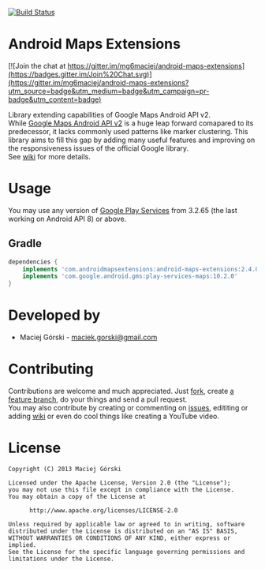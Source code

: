 [![Build Status](https://travis-ci.org/mg6maciej/android-maps-extensions.svg?branch=develop)](https://travis-ci.org/mg6maciej/android-maps-extensions)

Android Maps Extensions
=======================

[![Join the chat at https://gitter.im/mg6maciej/android-maps-extensions](https://badges.gitter.im/Join%20Chat.svg)](https://gitter.im/mg6maciej/android-maps-extensions?utm_source=badge&utm_medium=badge&utm_campaign=pr-badge&utm_content=badge)

Library extending capabilities of Google Maps Android API v2.  
While [Google Maps Android API v2](https://developers.google.com/maps/documentation/android-api/)
is a huge leap forward comapared to its predecessor,
it lacks commonly used patterns like marker clustering.
This library aims to fill this gap by adding many useful features
and improving on the responsiveness issues of the official Google library.  
See [wiki](https://github.com/mg6maciej/android-maps-extensions/wiki) for more details.

Usage
=====

You may use any version of [Google Play Services](https://developer.android.com/google/play-services/index.html) from 3.2.65 (the last working on Android API 8) or above.

Gradle
------
```Groovy
dependencies {
    implements 'com.androidmapsextensions:android-maps-extensions:2.4.0'
    implements 'com.google.android.gms:play-services-maps:10.2.0'
}
```

Developed by
============

* Maciej Górski - <maciek.gorski@gmail.com>

Contributing
============

Contributions are welcome and much appreciated.
Just [fork](https://github.com/mg6maciej/android-maps-extensions/fork),
create [a feature branch](http://nvie.com/posts/a-successful-git-branching-model/),
do your things and send a pull request.  
You may also contribute by creating or commenting on
[issues](https://github.com/mg6maciej/android-maps-extensions/issues),
edititing or adding [wiki](https://github.com/mg6maciej/android-maps-extensions/wiki)
or even do cool things like creating a YouTube video.

License
=======

    Copyright (C) 2013 Maciej Górski

    Licensed under the Apache License, Version 2.0 (the "License");
    you may not use this file except in compliance with the License.
    You may obtain a copy of the License at

          http://www.apache.org/licenses/LICENSE-2.0

    Unless required by applicable law or agreed to in writing, software
    distributed under the License is distributed on an "AS IS" BASIS,
    WITHOUT WARRANTIES OR CONDITIONS OF ANY KIND, either express or implied.
    See the License for the specific language governing permissions and
    limitations under the License.
